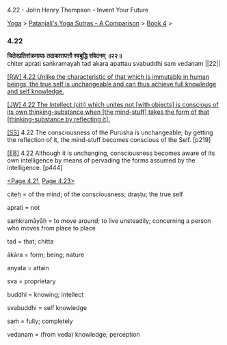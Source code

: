 4.22 - John Henry Thompson - Invent Your Future   
    

[Yoga](../../../yoga.md)‎ > ‎[Patanjali's Yoga Sutras - A Comparison](../../patanjani.md)‎ > ‎[Book 4](../book-4.md)‎ > ‎

### 4.22

**चितेरप्रतिसंक्रमायाः तदाकारापत्तौ स्वबुद्धि संवेदनम् ॥२२॥**  
chiter aprati sankramayah tad akara apattau svabuddhi sam vedanam ||22||  
  
  
[\[RW\] 4.22 Unlike the characteristic of that which is immutable in human beings, the true self is unchangeable and can thus achieve full knowledge and self knowledge.](http://www.ashtangayoga.info/source-texts/yoga-sutra-patanjali/chapter-4/item/chiter-aprati-sankramayah-akara-apattau-svabuddhi/)  
  
[\[JW\] 4.22 The Intellect (citi) which unites not \[with objects\] is conscious of its own thinking-substance when \[the mind-stuff\] takes the form of that \[thinking-substance by reflecting it\].](http://books.google.com/books?id=YzFImjtOxUwC&pg=PA332&ci=181%2C1001%2C793%2C111&source=bookclip)  
  
[\[SS\]](http://www.amazon.com/Yoga-Sutras-Patanjali-Commentary-Satchidananda/dp/0932040381) 4.22 The consciousness of the Purusha is unchangeable; by getting the reflection of it, the mind-stuff becomes conscious of the Self. \[p219\]  
  
[\[EB\]](http://www.amazon.com/Yoga-Sutras-Patanjali-Translation-Commentary/dp/0865477361/ref=sr_1_1?ie=UTF8&s=books&qid=1250508322&sr=1-1) 4.22 Although it is unchanging, consciousness becomes aware of its own intelligence by means of pervading the forms assumed by the intelligence. \[p444\]  
  
  
[<Page 4.21](421.md)[ ](415.md) [Page 4.23>](423.md)  

citeḥ = of the mind; of the consciousness; draṣṭu; the true self  
  
aprati = not  
  
saṁkramāyāḥ = to move around; to live unsteadily; concerning a person who moves from place to place  
  
tad = that; chitta  
  
ākāra = form; being; nature  
  
anyata = attain  
  
sva = proprietary  
  
buddhi = knowing; intellect  
  
svabuddhi = self knowledge  
  
saṁ = fully; completely  
  
vedanam = (from veda) knowledge; perception

